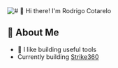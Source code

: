 <img src="https://github.com/cotarelorodrigo/cotarelorodrigo/blob/main/intro.gif" alt="# 👋 Hi there! I'm Rodrigo Cotarelo" title="# 👋 Hi there! I'm Rodrigo Cotarelo"/>

## :book: About Me
- 🧹 I like building useful tools
- Currently building [Strike360](https://strike.sh)

<!--
**cotarelorodrigo/cotarelorodrigo** is a ✨ _special_ ✨ repository because its `README.md` (this file) appears on your GitHub profile.

Here are some ideas to get you started:

- 🔭 I’m currently working on ...
- 🌱 I’m currently learning ...
- 👯 I’m looking to collaborate on ...
- 🤔 I’m looking for help with ...
- 💬 Ask me about ...
- 📫 How to reach me: ...
- 😄 Pronouns: ...
- ⚡ Fun fact: ...
-->
